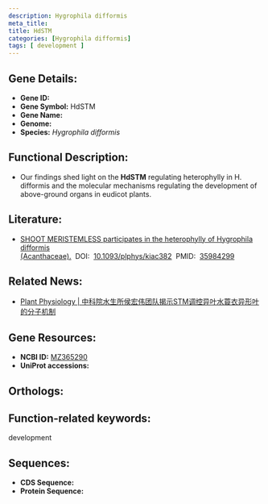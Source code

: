 ```yaml
---
description: Hygrophila difformis
meta_title:
title: HdSTM
categories: [Hygrophila difformis]
tags: [ development ]
---
```


## Gene Details:
- **Gene ID:**	[]()
- **Gene Symbol:** HdSTM
- **Gene Name:** 
- **Genome:** []()
- **Species:** *Hygrophila difformis*

## Functional Description:
   - Our findings shed light on the **HdSTM** regulating heterophylly in H. difformis and the molecular mechanisms regulating the development of above-ground organs in eudicot plants.

## Literature:
   - [SHOOT MERISTEMLESS participates in the heterophylly of Hygrophila difformis (Acanthaceae).]( https://academic.oup.com/plphys/article/190/3/1777/6671852?login=true)&nbsp;&nbsp;DOI:&nbsp;&nbsp;[10.1093/plphys/kiac382](https://academic.oup.com/plphys/article/190/3/1777/6671852?login=true)&nbsp;&nbsp;PMID:&nbsp;&nbsp;[35984299](https://pubmed.ncbi.nlm.nih.gov/35984299/)

## Related News:
   - [Plant Physiology | 中科院水生所侯宏伟团队揭示STM调控异叶水蓑衣异形叶的分子机制](https://mp.weixin.qq.com/s?__biz=Mzg3MDEwNDEyMg==&mid=2247536714&idx=3&sn=b672c99a3ba5eafd09428bf87388d34a&chksm=ce90fd1ff9e774091068bf6904c2667b3524965ca90bb0782ccc504fede02ef19b162d6e5d2c&scene=27#wechat_redirect)

## Gene Resources:
- **NCBI ID:** [MZ365290](https://www.ncbi.nlm.nih.gov/gene/?term=MZ365290)
- **UniProt accessions:** [](https://www.uniprot.org/uniprotkb//entry)

## Orthologs:


## Function-related keywords:
development

## Sequences:
- **CDS Sequence:**
- **Protein Sequence:**
